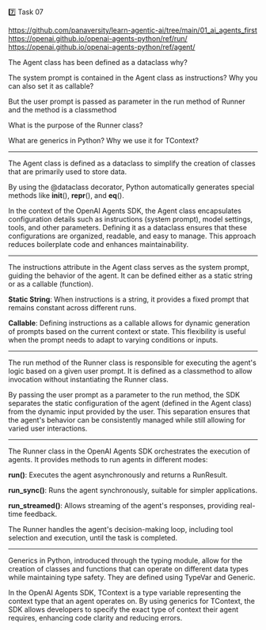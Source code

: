 7️⃣ Task 07

https://github.com/panaversity/learn-agentic-ai/tree/main/01_ai_agents_first
https://openai.github.io/openai-agents-python/ref/run/
https://openai.github.io/openai-agents-python/ref/agent/

The Agent class has been defined as a dataclass why?

The system prompt is contained in the Agent class as instructions? Why you can also set it as callable?

But the user prompt is passed as parameter in the run method of Runner and the method is a classmethod

What is the purpose of the Runner class?

What are generics in Python? Why we use it for TContext?


---

The Agent class is defined as a dataclass to simplify the creation of classes that are primarily used to store data.

By using the @dataclass decorator, Python automatically generates special methods like __init__(), __repr__(), and __eq__().

In the context of the OpenAI Agents SDK, the Agent class encapsulates configuration details such as instructions (system prompt), model settings, tools, and other parameters. Defining it as a dataclass ensures that these configurations are organized, readable, and easy to manage. This approach reduces boilerplate code and enhances maintainability.

---

The instructions attribute in the Agent class serves as the system prompt, guiding the behavior of the agent. It can be defined either as a static string or as a callable (function).

 **Static String**: When instructions is a string, it provides a fixed prompt that remains constant across different runs.

**Callable**: Defining instructions as a callable allows for dynamic generation of prompts based on the current context or state. This flexibility is useful when the prompt needs to adapt to varying conditions or inputs.

---

The run method of the Runner class is responsible for executing the agent's logic based on a given user prompt. It is defined as a classmethod to allow invocation without instantiating the Runner class.

By passing the user prompt as a parameter to the run method, the SDK separates the static configuration of the agent (defined in the Agent class) from the dynamic input provided by the user. This separation ensures that the agent's behavior can be consistently managed while still allowing for varied user interactions.

---

The Runner class in the OpenAI Agents SDK orchestrates the execution of agents. It provides methods to run agents in different modes:

**run()**: Executes the agent asynchronously and returns a RunResult.

**run_sync()**: Runs the agent synchronously, suitable for simpler applications.

**run_streamed()**: Allows streaming of the agent's responses, providing real-time feedback.

The Runner handles the agent's decision-making loop, including tool selection and execution, until the task is completed.

---

Generics in Python, introduced through the typing module, allow for the creation of classes and functions that can operate on different data types while maintaining type safety. They are defined using TypeVar and Generic.

In the OpenAI Agents SDK, TContext is a type variable representing the context type that an agent operates on. By using generics for TContext, the SDK allows developers to specify the exact type of context their agent requires, enhancing code clarity and reducing errors.
